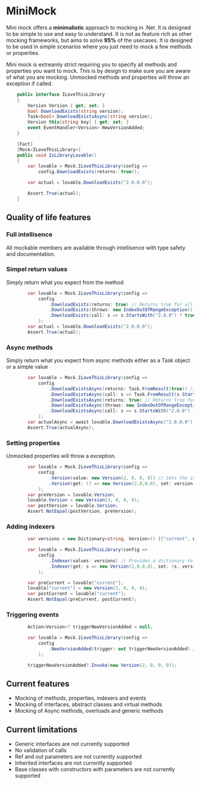# MiniMock

Mini mock offers a __minimalistic__ approach to mocking in .Net. It is designed to be simple to use and easy to understand. 
It is not as feature rich as other mocking frameworks, but aims to solve __95%__ of the usecases.
It is designed to be used in simple scenarios where you just need to mock a few methods or properties.

Mini mock is extreamly strict requiring you to specify all methods and properties you want to mock. This is by design to make sure you are aware of what you are mocking.
Unmocked methods and properties will throw an exception if called.

```csharp
    public interface ILoveThisLibrary
    {
        Version Version { get; set; }
        bool DownloadExists(string version);
        Task<bool> DownloadExistsAsync(string version);
        Version this[string key] { get; set; }
        event EventHandler<Version> NewVersionAdded;
    }

    [Fact]
    [Mock<ILoveThisLibrary>]
    public void IsLibraryLovable()
    {
        var lovable = Mock.ILoveThisLibrary(config =>
            config.DownloadExists(returns: true));

        var actual = lovable.DownloadExists("2.0.0.0");

        Assert.True(actual);
    }
```

## Quality of life features

### Full intellisence

All mockable members are available through intellisence with type safety and documentation.

### Simpel return values

Simply return what you expect from the method

```csharp
        var lovable = Mock.ILoveThisLibrary(config =>
            config
                .DownloadExists(returns: true) // Returns true for all versions
                .DownloadExists(throws: new IndexOutOfRangeException()) // Throws IndexOutOfRangeException for all versions
                .DownloadExists(call: s => s.StartsWith("2.0.0") ? true : false ) // Returns true for version 2.0.0.x
            );
        var actual = lovable.DownloadExists("2.0.0.0");
        Assert.True(actual);
```

### Async methods

Simply return what you expect from async methods either as a Task object or a simple value

```csharp
        var lovable = Mock.ILoveThisLibrary(config =>
            config
                .DownloadExistsAsync(returns: Task.FromResult(true)) // Returns true for all versions
                .DownloadExistsAsync(call: s => Task.FromResult(s.StartsWith("2.0.0") ? true : false)) // Returns true for version 2.0.0.x
                .DownloadExistsAsync(returns: true) // Returns true for all versions
                .DownloadExistsAsync(throws: new IndexOutOfRangeException()) // Throws IndexOutOfRangeException for all versions
                .DownloadExistsAsync(call: s => s.StartsWith("2.0.0") ? true : false) // Returns true for version 2.0.0.x
            );
        var actualAsync = await lovable.DownloadExistsAsync("2.0.0.0");
        Assert.True(actualAsync);
```

### Setting properties

Unmocked properties will throw a exception.

```csharp
        var lovable = Mock.ILoveThisLibrary(config =>
            config
                .Version(value: new Version(2, 0, 0, 0)) // Sets the initial version to 2.0.0.0
                .Version(get: () => new Version(2,0,0,0), set: version => throw new IndexOutOfRangeException()) // Overwrites the property getter and setter
            );
        var preVersion = lovable.Version;
        lovable.Version = new Version(3, 0, 0, 0);
        var postVersion = lovable.Version;
        Assert.NotEqual(postVersion, preVersion);

```

### Adding indexers

```csharp
        var versions = new Dictionary<string, Version>() {{"current", new Version(2,0,0,0)}};

        var lovable = Mock.ILoveThisLibrary(config =>
            config
                .Indexer(values: versions) // Provides a dictionary to retrieve and store versions
                .Indexer(get: s => new Version(2,0,0,0), set: (s, version) => {}) // Overwrites the indexer getter and setter
            );

        var preCurrent = lovable["current"];
        lovable["current"] = new Version(3, 0, 0, 0);
        var postCurrent = lovable["current"];
        Assert.NotEqual(preCurrent, postCurrent);
```

### Triggering events 

```csharp
        Action<Version>? triggerNewVersionAdded = null;

        var lovable = Mock.ILoveThisLibrary(config =>
            config
                .NewVersionAdded(trigger: out triggerNewVersionAdded) // Provides a trigger for when a new version is added
            );

        triggerNewVersionAdded?.Invoke(new Version(2, 0, 0, 0));
```

## Current features

- Mocking of methods, properties, indexers and events
- Mocking of interfaces, abstract classes and virtual methods
- Mocking of Async methods, overloads and generic methods

## Current limitations

- Generic interfaces are not currently supported
- No validation of calls
- Ref and out parameters are not currently supported
- Inherited interfaces are not currently supported
- Base classes with constructors with parameters are not currently supported

